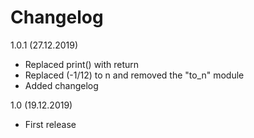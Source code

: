 # Changelog

1.0.1 (27.12.2019)
* Replaced print() with return
* Replaced (-1/12) to n and removed the "to_n" module
* Added changelog

1.0 (19.12.2019)
* First release
